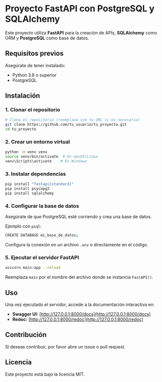 # Proyecto FastAPI con PostgreSQL y SQLAlchemy

Este proyecto utiliza **FastAPI** para la creación de APIs, **SQLAlchemy** como ORM y **PostgreSQL** como base de datos.

## Requisitos previos

Asegúrate de tener instalado:
- Python 3.8 o superior
- PostgreSQL

## Instalación

### 1. Clonar el repositorio
```sh
# Clona el repositorio (reemplaza con tu URL si es necesario)
git clone https://github.com/tu_usuario/tu_proyecto.git
cd tu_proyecto
```

### 2. Crear un entorno virtual
```sh
python -m venv venv
source venv/bin/activate  # En macOS/Linux
venv\Scripts\activate    # En Windows
```

### 3. Instalar dependencias
```sh
pip install "fastapi[standard]"
pip install psycopg2
pip install sqlalchemy
```

### 4. Configurar la base de datos
Asegúrate de que PostgreSQL esté corriendo y crea una base de datos.

Ejemplo con `psql`:
```sh
CREATE DATABASE mi_base_de_datos;
```

Configura la conexión en un archivo `.env` o directamente en el código.

### 5. Ejecutar el servidor FastAPI
```sh
uvicorn main:app --reload
```

Reemplaza `main` por el nombre del archivo donde se instancia `FastAPI()`.

## Uso
Una vez ejecutado el servidor, accede a la documentación interactiva en:

- **Swagger UI:** [http://127.0.0.1:8000/docs](http://127.0.0.1:8000/docs)
- **Redoc:** [http://127.0.0.1:8000/redoc](http://127.0.0.1:8000/redoc)

## Contribución
Si deseas contribuir, por favor abre un issue o pull request.

## Licencia
Este proyecto está bajo la licencia MIT.


